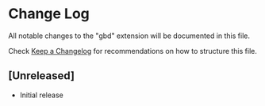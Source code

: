 # Change Log

All notable changes to the "gbd" extension will be documented in this file.

Check [Keep a Changelog](http://keepachangelog.com/) for recommendations on how to structure this file.

## [Unreleased]

- Initial release